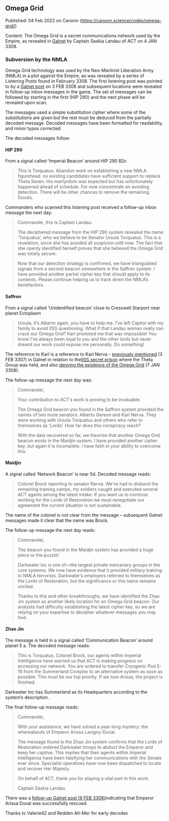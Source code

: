 ## Omega Grid

Published: 04 Feb 2022 on Canonn (https://canonn.science/codex/omega-grid/)

Content: The Omega Grid is a secret communications network used by the Empire, as revealed in [Galnet](https://community.elitedangerous.com/galnet/uid/61bc637894472648ce1e0203 "https://community.elitedangerous.com/galnet/uid/61bc637894472648ce1e0203") by Captain Saskia Landau of ACT on 4 JAN 3308. 

### Subversion by the NMLA

Omega Grid technology was used by the Neo-Marlinist Liberation Army (NMLA) in a plot against the Empire, as was revealed by a series of Listening Posts found in February 3308. The first listening post was pointed to by a [Galnet post](https://community.elitedangerous.com/galnet/uid/61fbf222bc946221076daa5b "https://community.elitedangerous.com/galnet/uid/61fbf222bc946221076daa5b") on 3 FEB 3308 and subsequent locations were revealed in follow-up inbox messages in the game. The set of messages can be followed by starting in the first (HIP 290) and the next phase will be revealed upon scan. 

The messages used a simple substitution cipher where some of the substitutions are given but the rest must be deduced from the partially decoded message. Decoded messages have been formatted for readability, and minor typos corrected.

The decoded messages follow:

#### HIP 290

From a signal called ‘Imperial Beacon’ around HIP 290 B2c

> 
> 
> This is Torquatus. Abandon work on establishing a new NMLA figurehead. no existing candidates have sufficient support to replace Theta Seven. His martyrdom was expected but has unfortunately happened ahead of schedule. For now concentrate on avoiding detection. There will be other chances to remove the remaining Duvals.
> 

Commanders who scanned this listening post received a follow-up inbox message the next day:

> 
> 
> Commander, this is Captain Landau.
> 
> 
> The deciphered message from the HIP 290 system revealed the name ‘Torquatus’, who we believe to be Senator Ursula Torquatus. This is a revelation, since she has avoided all suspicion until now. The fact that she openly identified herself proves that she believed the Omega Grid was totally secure.
> 
> 
> Now that our detection strategy is confirmed, we have triangulated signals from a second beacon somewhere in the Saffron system. l have provided another partial cipher key that should apply to its contents. Please continue helping us to track down the NMLA’s benefactors.
> 

#### Saffron

From a signal called ‘Unidentified beacon’ close to Cresswell Starport near planet Ectoplasm

> 
> 
> Ursula, it’s Alberto again, you have to help me. I’ve left Capitol with my family to avoid IISS questioning. What if that Landau woman really can crack our Omega Grid? Karl promised me that was impossible! You know I’ve always been loyal to you and the other lords but never dreamt our work could expose me personally. Do something!
> 

The reference to Karl is a reference to Karl Nerva – [previously mentioned](https://community.elitedangerous.com/galnet/uid/601a9e6c37048e1ffb13f4b4 "https://community.elitedangerous.com/galnet/uid/601a9e6c37048e1ffb13f4b4") (3 FEB 3307) in Galnet in relation to the[IISS secret prison](https://canonn.science/codex/serene-harbour/ "Serene Harbour") where the Theta Group was held, and also [denying the existence of the Omega Grid](https://community.elitedangerous.com/galnet/uid/61d87063b2c1d9324e172402 "https://community.elitedangerous.com/galnet/uid/61d87063b2c1d9324e172402") (7 JAN 3308).

The follow-up message the next day was:

> 
> 
> Commander,
> 
> 
> Your contribution to ACT‘s work is proving to be invaluable.
> 
> 
> The Omega Grid beacon you found in the Saffron system provided the names of two more senators: Alberto Gereon and Karl Nerva. They were working with Ursula Torquatus and others who refer to themselves as ‘Lords’. How far does this conspiracy reach?
> 
> 
> With the data recovered so far, we theorise that another Omega Grid beacon exists in the Maidjin system. l have provided another cipher key, but again it is incomplete. l have faith in your ability to overcome this.
> 

#### Maidjin

A signal called ‘Network Beacon’ is near 5d. Decoded message reads:

> 
> 
> Colonel Brock reporting to senator Nerva. We’ve had to disband the remaining training camps, my soldiers caught and executed several ACT agents among the latest intake. If you want us to continue working for the Lords of Restoration we must renegotiate our agreement the current situation is not sustainable.
> 

The name of the colonel is not clear from the message – subsequent Galnet messages made it clear that the name was Brock.

The follow-up message the next day reads: 

> 
> 
> Commander,
> 
> 
> The beacon you found in the Maidjin system has provided a huge piece or the puzzle!
> 
> 
> Darkwater Inc is one of—the largest private mercenary groups in the core systems. We now have evidence that it provided military training to NMLA terrorists. Darkwater’s employers referred to themselves as the Lords of Restoration, but the significance or this name remains unclear.
> 
> 
> Thanks to this and other breakthroughs, we have identified the Zhao Jin system as another likely location for an Omega Grid beacon. Our analysts had difficulty establishing the latest cipher key, so we are relying on your expertise to decipher whatever messages you may find.
> 

#### Zhao Jin

The message is held in a signal called ‘Communication Beacon’ around planet 5 a. The decoded message reads: 

> 
> 
> This is Torquatus. Colonel Brock, our agents within Imperial Intelligence have warned us that ACT is making progress on accessing our network. You are ordered to transfer Cryogenic Pod E-16 from the Summerland Complex to an alternative system as soon as possible. This must be our top priority. If we lose Arissa, the project is finished.
> 

Darkwater Inc has Summerland as its Headquarters according to the system’s description.

The final follow-up message reads:

> 
> 
> Commander,
> 
> 
> With your assistance, we have solved a year-long mystery: the whereabouts of Emperor Arissa Lavigny-Duval.
> 
> 
> The message found in the Zhao Jin system confirms that the Lords of Restoration ordered Darkwater troops to abduct the Emperor and keep her captive. This implies that their agents within Imperial Intelligence have been falsifying her communications with the Senate ever since. Specialist operatives have now been dispatched to locate and recover Her Majesty.
> 
> 
> On behalf of ACT, thank you for playing a vital part in this work.
> 
> 
> Captain Saskia Landau
> 

There was a [follow-up Galnet post (9 FEB 3308)](https://community.elitedangerous.com/galnet/uid/6203a754f628791f254db8d8 "https://community.elitedangerous.com/galnet/uid/6203a754f628791f254db8d8")indicating that Emperor Arissa Duval was successfully rescued.

Thanks to Valerie42 and Redden Alt-Mer for early decodes